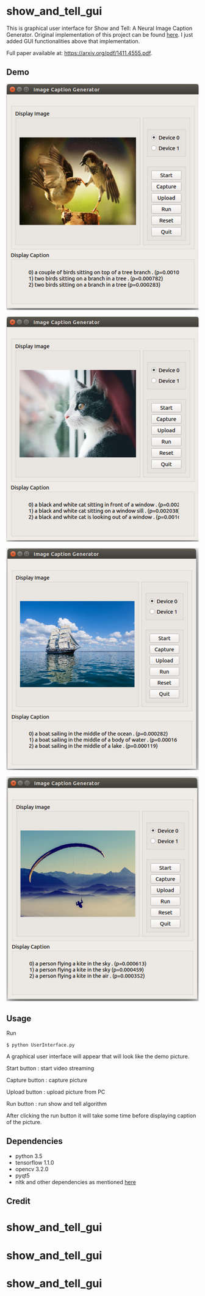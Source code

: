 # show_and_tell_gui

This is graphical user interface for Show and Tell: A Neural Image Caption Generator. 
Original implementation of this project can be found 
[here](https://github.com/tensorflow/models/tree/master/research/im2txt). I just added GUI functionalities 
above that implementation.
 
Full paper available at: https://arxiv.org/pdf/1411.4555.pdf. 

## Demo

![demo1](/img/r_img1.png)

![demo2](/img/r_img3.png)

![demo3](/img/r_img4.png)

![demo5](/img/r_img5.png)


## Usage

Run

```
$ python UserInterface.py
```

A graphical user interface will appear that will look like the demo picture. 

Start button : start video streaming

Capture button : capture picture

Upload button : upload picture from PC

Run button : run show and tell algorithm


After clicking the run button it will take some time before displaying caption of the picture.


## Dependencies

* python 3.5
* tensorflow 1.1.0
* opencv 3.2.0
* pyqt5
* nltk and other dependencies as mentioned [here](https://github.com/tensorflow/models/tree/master/research/im2txt)


































## Credit




# show_and_tell_gui
# show_and_tell_gui
# show_and_tell_gui
